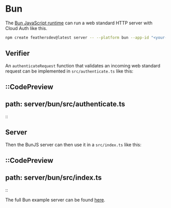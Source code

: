 # Bun

The [Bun JavaScript runtime](https://bun.sh/) can run a web standard HTTP server with Cloud Auth like this.

```sh
npm create feathersdev@latest server -- --platform bun --app-id "<your-app-id>"
```

## Verifier

An `authenticateRequest` function that validates an incoming web standard request can be implemented in `src/authenticate.ts` like this:

::CodePreview
---
path: server/bun/src/authenticate.ts
---
::

## Server

Then the BunJS server can then use it in a `src/index.ts` like this:

::CodePreview
---
path: server/bun/src/index.ts
---
::

The full Bun example server can be found [here](https://github.com/feathersdev/examples/tree/main/server/bun).

